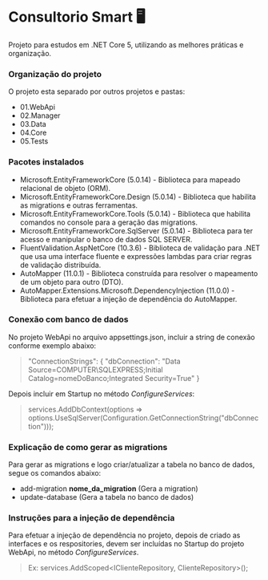 # Consultorio Smart 🖥️
Projeto para estudos em .NET Core 5, utilizando as melhores práticas e organização.

### Organização do projeto
O projeto esta separado por outros projetos e pastas:
- 01.WebApi
- 02.Manager
- 03.Data
- 04.Core
- 05.Tests

### Pacotes instalados
- Microsoft.EntityFrameworkCore (5.0.14) - Biblioteca para mapeado relacional de objeto (ORM).
- Microsoft.EntityFrameworkCore.Design (5.0.14) - Biblioteca que habilita as migrations e outras ferramentas.
- Microsoft.EntityFrameworkCore.Tools (5.0.14) - Biblioteca que habilita comandos no console para a geração das migrations.
- Microsoft.EntityFrameworkCore.SqlServer (5.0.14) - Biblioteca para ter acesso e manipular o banco de dados SQL SERVER.
- FluentValidation.AspNetCore (10.3.6) - Biblioteca de validação para .NET que usa uma interface fluente e expressões lambdas para criar regras de validação distribuída.
- AutoMapper (11.0.1) - Biblioteca construída para resolver o mapeamento de um objeto para outro (DTO).
- AutoMapper.Extensions.Microsoft.DependencyInjection (11.0.0) - Biblioteca para efetuar a injeção de dependência do AutoMapper.

### Conexão com banco de dados
No projeto WebApi no arquivo appsettings.json, incluir a string de conexão conforme exemplo abaixo:
> "ConnectionStrings": {
    "dbConnection": "Data Source=COMPUTER\\SQLEXPRESS;Initial Catalog=nomeDoBanco;Integrated Security=True"
  }

 Depois incluir em Startup no método *ConfigureServices*:
> services.AddDbContext<CsContext>(options => options.UseSqlServer(Configuration.GetConnectionString("dbConnection")));

### Explicação de como gerar as migrations
Para gerar as migrations e logo criar/atualizar a tabela no banco de dados, segue os comandos abaixo:
- add-migration **nome_da_migration** (Gera a migration)
- update-database (Gera a tabela no banco de dados)

### Instruções para a injeção de dependência
Para efetuar a injeção de dependência no projeto, depois de criado as interfaces e os respositories, devem ser incluídas no Startup do projeto WebApi, no método *ConfigureServices*.
> Ex: services.AddScoped<IClienteRepository, ClienteRepository>();
